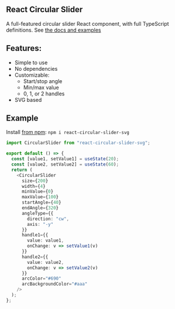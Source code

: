 ## React Circular Slider

A full-featured circular slider React component, with full TypeScript definitions. See [the docs and examples](https://marc.khouri.ca/react-circular-slider/)

## Features:

- Simple to use
- No dependencies
- Customizable:
  - Start/stop angle
  - Min/max value
  - 0, 1, or 2 handles
- SVG based

## Example

Install [from npm](https://www.npmjs.com/package/react-circular-slider-svg): `npm i react-circular-slider-svg`

```typescript
import CircularSlider from "react-circular-slider-svg";

export default () => {
  const [value1, setValue1] = useState(20);
  const [value2, setValue2] = useState(60);
  return (
    <CircularSlider
      size={200}
      width={4}
      minValue={0}
      maxValue={100}
      startAngle={40}
      endAngle={320}
      angleType={{
        direction: "cw",
        axis: "-y"
      }}
      handle1={{
        value: value1,
        onChange: v => setValue1(v)
      }}
      handle2={{
        value: value2,
        onChange: v => setValue2(v)
      }}
      arcColor="#690"
      arcBackgroundColor="#aaa"
    />
  );
};
```
